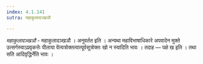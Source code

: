 ```yaml
---
index: 4.1.141
sutra: महाकुलादञ्खञौ

---
```

_महाकुलादञ्खञौ_ - महाकुलादञ्खञौ । अनुवर्तत इति । अन्यथा महाविभाषाधिकारे अपवादेन मुक्ते उत्सर्गस्याऽप्रवृकत्तेः पीलाया वे॑त्यत्रोक्तत्वात्पूर्वसूत्रोक्तः खो न स्यादिति भावः । तदाह — पक्षे ख इति । तथा सति आदिवृद्धिर्नेति भावः ।